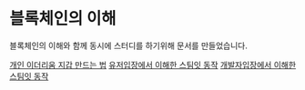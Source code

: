 # 블록체인의 이해

블록체인의 이해와 함께 동시에 스터디를 하기위해 문서를 만들었습니다.


[개인 이더리움 지갑 만드는 법](https://github.com/TerryJung/Understanding_Blockchains/blob/master/HowToMake_EtherWallet.md)
[유저입장에서 이해한 스팀잇 동작](https://github.com/TerryJung/Understanding_Blockchains/blob/master/Steemit_UserCase.md)
[개발자입장에서 이해한 스팀잇 동작](https://github.com/TerryJung/Understanding_Blockchains/blob/master/Steemit_DeveloperCase.md)
